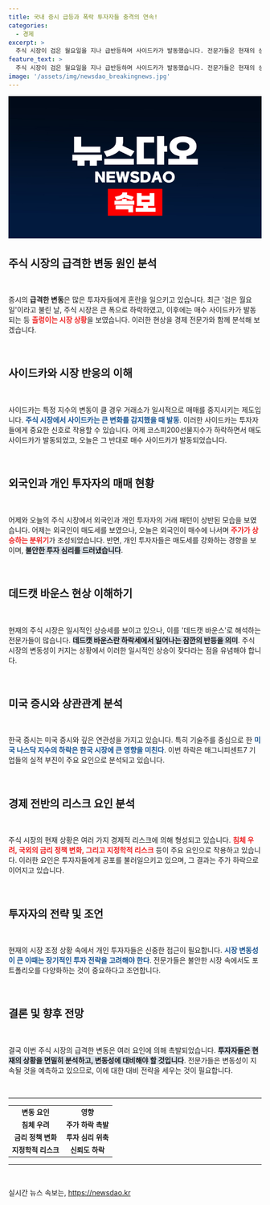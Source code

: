 ```yaml
---
title: 국내 증시 급등과 폭락 투자자들 충격의 연속!
categories:
  - 경제
excerpt: >
  주식 시장이 검은 월요일을 지나 급반등하며 사이드카가 발동했습니다. 전문가들은 현재의 상승세가 일시적일 수 있다고 경고하며, 긴박한 경제 상황과 개인 투자자들의 불안 심리가 지속될 것이라고 전망합니다.
feature_text: >
  주식 시장이 검은 월요일을 지나 급반등하며 사이드카가 발동했습니다. 전문가들은 현재의 상승세가 일시적일 수 있다고 경고하며, 긴박한 경제 상황과 개인 투자자들의 불안 심리가 지속될 것이라고 전망합니다.
image: '/assets/img/newsdao_breakingnews.jpg'
---
```


<p><img src="/assets/img/newsdao_breakingnews.jpg" alt="flaretime 속보" /></p>

<h2 data-ke-size="size26">주식 시장의 급격한 변동 원인 분석</h2>

<p data-ke-size="size16">&nbsp;</p>

<p>증시의 <b>급격한 변동</b>은 많은 투자자들에게 혼란을 일으키고 있습니다. 최근 '검은 월요일'이라고 불린 날, 주식 시장은 큰 폭으로 하락하였고, 이후에는 매수 사이드카가 발동되는 등 <b><span style="color: #ee2323;">출렁이는 시장 상황</span></b>을 보였습니다. 이러한 현상을 경제 전문가와 함께 분석해 보겠습니다. </p>

<p data-ke-size="size16">&nbsp;</p>

<h2 data-ke-size="size26">사이드카와 시장 반응의 이해</h2>

<p data-ke-size="size16">&nbsp;</p>

<p>사이드카는 특정 지수의 변동이 클 경우 거래소가 일시적으로 매매를 중지시키는 제도입니다. <b><span style="color: #1a5490;">주식 시장에서 사이드카는 큰 변화를 감지했을 때 발동</span></b>. 이러한 사이드카는 투자자들에게 중요한 신호로 작용할 수 있습니다. 어제 코스피200선물지수가 하락하면서 매도 사이드카가 발동되었고, 오늘은 그 반대로 매수 사이드카가 발동되었습니다.</p>

<p data-ke-size="size16">&nbsp;</p>

<h2 data-ke-size="size26">외국인과 개인 투자자의 매매 현황</h2>

<p data-ke-size="size16">&nbsp;</p>

<p>어제와 오늘의 주식 시장에서 외국인과 개인 투자자의 거래 패턴이 상반된 모습을 보였습니다. 어제는 외국인이 매도세를 보였으나, 오늘은 외국인이 매수에 나서며 <b><span style="color: #ee2323;">주가가 상승하는 분위기</span></b>가 조성되었습니다. 반면, 개인 투자자들은 매도세를 강화하는 경향을 보이며, <b><span style="background-color: #21538527;">불안한 투자 심리를 드러냈습니다</span></b>.</p>

<p data-ke-size="size16">&nbsp;</p>

<h2 data-ke-size="size26">데드캣 바운스 현상 이해하기</h2>

<p data-ke-size="size16">&nbsp;</p>

<p>현재의 주식 시장은 일시적인 상승세를 보이고 있으나, 이를 '데드캣 바운스'로 해석하는 전문가들이 많습니다. <b><span style="background-color: #21538527;">데드캣 바운스란 하락세에서 일어나는 잠깐의 반등을 의미</span></b>. 주식 시장의 변동성이 커지는 상황에서 이러한 일시적인 상승이 잦다라는 점을 유념해야 합니다. </p>

<p data-ke-size="size16">&nbsp;</p>

<h2 data-ke-size="size26">미국 증시와 상관관계 분석</h2>

<p data-ke-size="size16">&nbsp;</p>

<p>한국 증시는 미국 증시와 깊은 연관성을 가지고 있습니다. 특히 기술주를 중심으로 한 <b><span style="color: #1a5490;">미국 나스닥 지수의 하락은 한국 시장에 큰 영향을 미친다</span></b>. 이번 하락은 매그니피센트7 기업들의 실적 부진이 주요 요인으로 분석되고 있습니다.</p>

<p data-ke-size="size16">&nbsp;</p>

<h2 data-ke-size="size26">경제 전반의 리스크 요인 분석</h2>

<p data-ke-size="size16">&nbsp;</p>

<p>주식 시장의 현재 상황은 여러 가지 경제적 리스크에 의해 형성되고 있습니다. <b><span style="color: #ee2323;">침체 우려, 국외의 금리 정책 변화, 그리고 지정학적 리스크</span></b> 등이 주요 요인으로 작용하고 있습니다. 이러한 요인은 투자자들에게 공포를 불러일으키고 있으며, 그 결과는 주가 하락으로 이어지고 있습니다.</p>

<p data-ke-size="size16">&nbsp;</p>

<h2 data-ke-size="size26">투자자의 전략 및 조언</h2>

<p data-ke-size="size16">&nbsp;</p>

<p>현재의 시장 조정 상황 속에서 개인 투자자들은 신중한 접근이 필요합니다. <b><span style="color: #1a5490;">시장 변동성이 큰 이때는 장기적인 투자 전략을 고려해야 한다</span></b>. 전문가들은 불안한 시장 속에서도 포트폴리오를 다양화하는 것이 중요하다고 조언합니다.</p>

<p data-ke-size="size16">&nbsp;</p>

<h2 data-ke-size="size26">결론 및 향후 전망</h2>

<p data-ke-size="size16">&nbsp;</p>

<p>결국 이번 주식 시장의 급격한 변동은 여러 요인에 의해 촉발되었습니다. <b><span style="background-color: #21538527;">투자자들은 현재의 상황을 면밀히 분석하고, 변동성에 대비해야 할 것입니다</span></b>. 전문가들은 변동성이 지속될 것을 예측하고 있으므로, 이에 대한 대비 전략을 세우는 것이 필요합니다.</p>

<p data-ke-size="size16">&nbsp;</p>

<hr />

<table style="width: 100%;">
  <tr>
    <td style="text-align: center; height: 17px;"><b>변동 요인</b></td>
    <td style="text-align: center; height: 17px;"><b>영향</b></td>
  </tr>
  <tr>
    <td style="text-align: center; height: 17px;"><b>침체 우려</b></td>
    <td style="text-align: center; height: 17px;"><b>주가 하락 촉발</b></td>
  </tr>
  <tr>
    <td style="text-align: center; height: 17px;"><b>금리 정책 변화</b></td>
    <td style="text-align: center; height: 17px;"><b>투자 심리 위축</b></td>
  </tr>
  <tr>
    <td style="text-align: center; height: 17px;"><b>지정학적 리스크</b></td>
    <td style="text-align: center; height: 17px;"><b>신뢰도 하락</b></td>
  </tr>
</table>

<hr />

<p data-ke-size="size16">&nbsp;</p>
실시간 뉴스 속보는, <a href="https://newsdao.kr" rel="dofollow">https://newsdao.kr</a>


